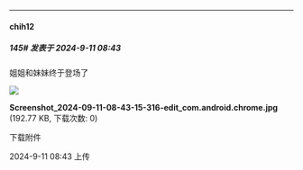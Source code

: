 ﻿
*****

####  chih12  
##### 145#       发表于 2024-9-11 08:43

姐姐和妹妹终于登场了

<img src="https://img.saraba1st.com/forum/202409/11/084339d8gc7xsoqxqcqi2a.jpg" referrerpolicy="no-referrer">

<strong>Screenshot_2024-09-11-08-43-15-316-edit_com.android.chrome.jpg</strong> (192.77 KB, 下载次数: 0)

下载附件

2024-9-11 08:43 上传


